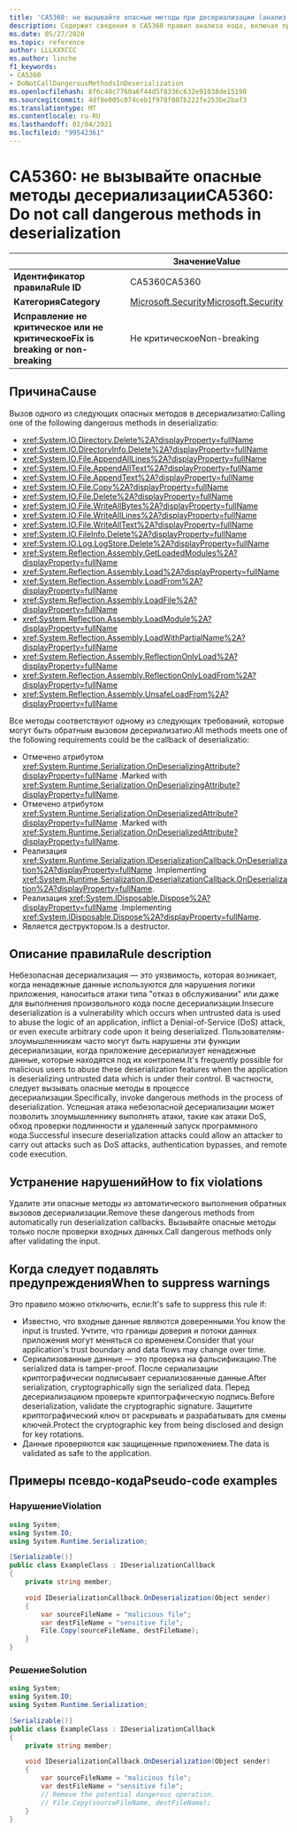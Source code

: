 ```yaml
---
title: 'CA5360: не вызывайте опасные методы при десериализации (анализ кода)'
description: Содержит сведения о CA5360 правил анализа кода, включая причины, способы устранения нарушений и время их подавления.
ms.date: 05/27/2020
ms.topic: reference
author: LLLXXXCCC
ms.author: linche
f1_keywords:
- CA5360
- DoNotCallDangerousMethodsInDeserialization
ms.openlocfilehash: 8f6c40c7760a6f44d5f8336c632e91038de15190
ms.sourcegitcommit: 4df8e005c074ceb1f978f007b222fe253be2baf3
ms.translationtype: MT
ms.contentlocale: ru-RU
ms.lasthandoff: 02/04/2021
ms.locfileid: "99542361"
---
```

# <a name="ca5360-do-not-call-dangerous-methods-in-deserialization"></a><span data-ttu-id="947b2-103">CA5360: не вызывайте опасные методы десериализации</span><span class="sxs-lookup"><span data-stu-id="947b2-103">CA5360: Do not call dangerous methods in deserialization</span></span>

| | <span data-ttu-id="947b2-104">Значение</span><span class="sxs-lookup"><span data-stu-id="947b2-104">Value</span></span> |
|-|-|
| <span data-ttu-id="947b2-105">**Идентификатор правила**</span><span class="sxs-lookup"><span data-stu-id="947b2-105">**Rule ID**</span></span> |<span data-ttu-id="947b2-106">CA5360</span><span class="sxs-lookup"><span data-stu-id="947b2-106">CA5360</span></span>|
| <span data-ttu-id="947b2-107">**Категория**</span><span class="sxs-lookup"><span data-stu-id="947b2-107">**Category**</span></span> |[<span data-ttu-id="947b2-108">Microsoft.Security</span><span class="sxs-lookup"><span data-stu-id="947b2-108">Microsoft.Security</span></span>](security-warnings.md)|
| <span data-ttu-id="947b2-109">**Исправление не критическое или не критическое**</span><span class="sxs-lookup"><span data-stu-id="947b2-109">**Fix is breaking or non-breaking**</span></span> |<span data-ttu-id="947b2-110">Не критическое</span><span class="sxs-lookup"><span data-stu-id="947b2-110">Non-breaking</span></span>|

## <a name="cause"></a><span data-ttu-id="947b2-111">Причина</span><span class="sxs-lookup"><span data-stu-id="947b2-111">Cause</span></span>

<span data-ttu-id="947b2-112">Вызов одного из следующих опасных методов в десериализатио:</span><span class="sxs-lookup"><span data-stu-id="947b2-112">Calling one of the following dangerous methods in deserializatio:</span></span>

- <xref:System.IO.Directory.Delete%2A?displayProperty=fullName>
- <xref:System.IO.DirectoryInfo.Delete%2A?displayProperty=fullName>
- <xref:System.IO.File.AppendAllLines%2A?displayProperty=fullName>
- <xref:System.IO.File.AppendAllText%2A?displayProperty=fullName>
- <xref:System.IO.File.AppendText%2A?displayProperty=fullName>
- <xref:System.IO.File.Copy%2A?displayProperty=fullName>
- <xref:System.IO.File.Delete%2A?displayProperty=fullName>
- <xref:System.IO.File.WriteAllBytes%2A?displayProperty=fullName>
- <xref:System.IO.File.WriteAllLines%2A?displayProperty=fullName>
- <xref:System.IO.File.WriteAllText%2A?displayProperty=fullName>
- <xref:System.IO.FileInfo.Delete%2A?displayProperty=fullName>
- <xref:System.IO.Log.LogStore.Delete%2A?displayProperty=fullName>
- <xref:System.Reflection.Assembly.GetLoadedModules%2A?displayProperty=fullName>
- <xref:System.Reflection.Assembly.Load%2A?displayProperty=fullName>
- <xref:System.Reflection.Assembly.LoadFrom%2A?displayProperty=fullName>
- <xref:System.Reflection.Assembly.LoadFile%2A?displayProperty=fullName>
- <xref:System.Reflection.Assembly.LoadModule%2A?displayProperty=fullName>
- <xref:System.Reflection.Assembly.LoadWithPartialName%2A?displayProperty=fullName>
- <xref:System.Reflection.Assembly.ReflectionOnlyLoad%2A?displayProperty=fullName>
- <xref:System.Reflection.Assembly.ReflectionOnlyLoadFrom%2A?displayProperty=fullName>
- <xref:System.Reflection.Assembly.UnsafeLoadFrom%2A?displayProperty=fullName>

<span data-ttu-id="947b2-113">Все методы соответствуют одному из следующих требований, которые могут быть обратным вызовом десериализатио:</span><span class="sxs-lookup"><span data-stu-id="947b2-113">All methods meets one of the following requirements could be the callback of deserializatio:</span></span>

- <span data-ttu-id="947b2-114">Отмечено атрибутом <xref:System.Runtime.Serialization.OnDeserializingAttribute?displayProperty=fullName> .</span><span class="sxs-lookup"><span data-stu-id="947b2-114">Marked with <xref:System.Runtime.Serialization.OnDeserializingAttribute?displayProperty=fullName>.</span></span>
- <span data-ttu-id="947b2-115">Отмечено атрибутом <xref:System.Runtime.Serialization.OnDeserializedAttribute?displayProperty=fullName> .</span><span class="sxs-lookup"><span data-stu-id="947b2-115">Marked with <xref:System.Runtime.Serialization.OnDeserializedAttribute?displayProperty=fullName>.</span></span>
- <span data-ttu-id="947b2-116">Реализация <xref:System.Runtime.Serialization.IDeserializationCallback.OnDeserialization%2A?displayProperty=fullName> .</span><span class="sxs-lookup"><span data-stu-id="947b2-116">Implementing <xref:System.Runtime.Serialization.IDeserializationCallback.OnDeserialization%2A?displayProperty=fullName>.</span></span>
- <span data-ttu-id="947b2-117">Реализация <xref:System.IDisposable.Dispose%2A?displayProperty=fullName> .</span><span class="sxs-lookup"><span data-stu-id="947b2-117">Implementing <xref:System.IDisposable.Dispose%2A?displayProperty=fullName>.</span></span>
- <span data-ttu-id="947b2-118">Является деструктором.</span><span class="sxs-lookup"><span data-stu-id="947b2-118">Is a destructor.</span></span>

## <a name="rule-description"></a><span data-ttu-id="947b2-119">Описание правила</span><span class="sxs-lookup"><span data-stu-id="947b2-119">Rule description</span></span>

<span data-ttu-id="947b2-120">Небезопасная десериализация — это уязвимость, которая возникает, когда ненадежные данные используются для нарушения логики приложения, наноситься атаки типа "отказ в обслуживании" или даже для выполнения произвольного кода после десериализации.</span><span class="sxs-lookup"><span data-stu-id="947b2-120">Insecure deserialization is a vulnerability which occurs when untrusted data is used to abuse the logic of an application, inflict a Denial-of-Service (DoS) attack, or even execute arbitrary code upon it being deserialized.</span></span> <span data-ttu-id="947b2-121">Пользователям-злоумышленникам часто могут быть нарушены эти функции десериализации, когда приложение десериализует ненадежные данные, которые находятся под их контролем.</span><span class="sxs-lookup"><span data-stu-id="947b2-121">It's frequently possible for malicious users to abuse these deserialization features when the application is deserializing untrusted data which is under their control.</span></span> <span data-ttu-id="947b2-122">В частности, следует вызывать опасные методы в процессе десериализации.</span><span class="sxs-lookup"><span data-stu-id="947b2-122">Specifically, invoke dangerous methods in the process of deserialization.</span></span> <span data-ttu-id="947b2-123">Успешная атака небезопасной десериализации может позволить злоумышленнику выполнять атаки, такие как атаки DoS, обход проверки подлинности и удаленный запуск программного кода.</span><span class="sxs-lookup"><span data-stu-id="947b2-123">Successful insecure deserialization attacks could allow an attacker to carry out attacks such as DoS attacks, authentication bypasses, and remote code execution.</span></span>

## <a name="how-to-fix-violations"></a><span data-ttu-id="947b2-124">Устранение нарушений</span><span class="sxs-lookup"><span data-stu-id="947b2-124">How to fix violations</span></span>

<span data-ttu-id="947b2-125">Удалите эти опасные методы из автоматического выполнения обратных вызовов десериализации.</span><span class="sxs-lookup"><span data-stu-id="947b2-125">Remove these dangerous methods from automatically run deserialization callbacks.</span></span> <span data-ttu-id="947b2-126">Вызывайте опасные методы только после проверки входных данных.</span><span class="sxs-lookup"><span data-stu-id="947b2-126">Call dangerous methods only after validating the input.</span></span>

## <a name="when-to-suppress-warnings"></a><span data-ttu-id="947b2-127">Когда следует подавлять предупреждения</span><span class="sxs-lookup"><span data-stu-id="947b2-127">When to suppress warnings</span></span>

<span data-ttu-id="947b2-128">Это правило можно отключить, если:</span><span class="sxs-lookup"><span data-stu-id="947b2-128">It's safe to suppress this rule if:</span></span>

- <span data-ttu-id="947b2-129">Известно, что входные данные являются доверенными.</span><span class="sxs-lookup"><span data-stu-id="947b2-129">You know the input is trusted.</span></span> <span data-ttu-id="947b2-130">Учтите, что границы доверия и потоки данных приложения могут меняться со временем.</span><span class="sxs-lookup"><span data-stu-id="947b2-130">Consider that your application's trust boundary and data flows may change over time.</span></span>
- <span data-ttu-id="947b2-131">Сериализованные данные — это проверка на фальсификацию.</span><span class="sxs-lookup"><span data-stu-id="947b2-131">The serialized data is tamper-proof.</span></span> <span data-ttu-id="947b2-132">После сериализации криптографически подписывает сериализованные данные.</span><span class="sxs-lookup"><span data-stu-id="947b2-132">After serialization, cryptographically sign the serialized data.</span></span> <span data-ttu-id="947b2-133">Перед десериализациюм проверьте криптографическую подпись.</span><span class="sxs-lookup"><span data-stu-id="947b2-133">Before deserialization, validate the cryptographic signature.</span></span> <span data-ttu-id="947b2-134">Защитите криптографический ключ от раскрывать и разрабатывать для смены ключей.</span><span class="sxs-lookup"><span data-stu-id="947b2-134">Protect the cryptographic key from being disclosed and design for key rotations.</span></span>
- <span data-ttu-id="947b2-135">Данные проверяются как защищенные приложением.</span><span class="sxs-lookup"><span data-stu-id="947b2-135">The data is validated as safe to the application.</span></span>

## <a name="pseudo-code-examples"></a><span data-ttu-id="947b2-136">Примеры псевдо-кода</span><span class="sxs-lookup"><span data-stu-id="947b2-136">Pseudo-code examples</span></span>

### <a name="violation"></a><span data-ttu-id="947b2-137">Нарушение</span><span class="sxs-lookup"><span data-stu-id="947b2-137">Violation</span></span>

```csharp
using System;
using System.IO;
using System.Runtime.Serialization;

[Serializable()]
public class ExampleClass : IDeserializationCallback
{
    private string member;

    void IDeserializationCallback.OnDeserialization(Object sender)
    {
        var sourceFileName = "malicious file";
        var destFileName = "sensitive file";
        File.Copy(sourceFileName, destFileName);
    }
}
```

### <a name="solution"></a><span data-ttu-id="947b2-138">Решение</span><span class="sxs-lookup"><span data-stu-id="947b2-138">Solution</span></span>

```csharp
using System;
using System.IO;
using System.Runtime.Serialization;

[Serializable()]
public class ExampleClass : IDeserializationCallback
{
    private string member;

    void IDeserializationCallback.OnDeserialization(Object sender)
    {
        var sourceFileName = "malicious file";
        var destFileName = "sensitive file";
        // Remove the potential dangerous operation.
        // File.Copy(sourceFileName, destFileName);
    }
}
```
